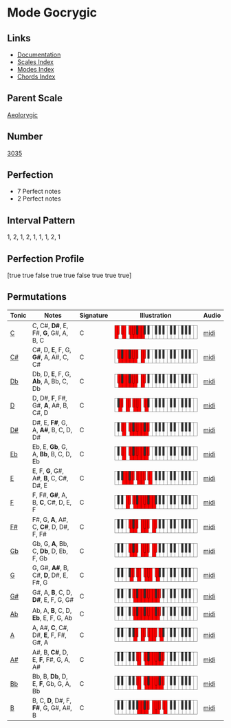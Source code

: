 # Mode Gocrygic

## Links

- [Documentation](index.md)
- [Scales Index](Scales.md)
- [Modes Index](Modes.md)
- [Chords Index](Chords.md)

## Parent Scale

[Aeolorygic](ScaleAeolorygic.md)

## Number

[3035](https://ianring.com/musictheory/scales/3035)

## Perfection

- 7 Perfect notes
- 2 Perfect notes

## Interval Pattern

1, 2, 1, 2, 1, 1, 1, 2, 1

## Perfection Profile

[true true false true true false true true true]

## Permutations

| Tonic | Notes | Signature | Illustration | Audio |
|-------|-------|-----------|--------------|-------|
| [C](ModeCNaturalGocrygic.md) | C, C#, **D#**, E, F#, **G**, G#, A, B, C | C | ![CNaturalGocrygic](ModeCNaturalGocrygic.png) | [midi](https://github.com/edipermadi/music/blob/main/docs/ModeCNaturalGocrygic.mid?raw=true) |
| [C#](ModeCSharpGocrygic.md) | C#, D, **E**, F, G, **G#**, A, A#, C, C# | C | ![CSharpGocrygic](ModeCSharpGocrygic.png) | [midi](https://github.com/edipermadi/music/blob/main/docs/ModeCSharpGocrygic.mid?raw=true) |
| [Db](ModeDFlatGocrygic.md) | Db, D, **E**, F, G, **Ab**, A, Bb, C, Db | C | ![DFlatGocrygic](ModeDFlatGocrygic.png) | [midi](https://github.com/edipermadi/music/blob/main/docs/ModeDFlatGocrygic.mid?raw=true) |
| [D](ModeDNaturalGocrygic.md) | D, D#, **F**, F#, G#, **A**, A#, B, C#, D | C | ![DNaturalGocrygic](ModeDNaturalGocrygic.png) | [midi](https://github.com/edipermadi/music/blob/main/docs/ModeDNaturalGocrygic.mid?raw=true) |
| [D#](ModeDSharpGocrygic.md) | D#, E, **F#**, G, A, **A#**, B, C, D, D# | C | ![DSharpGocrygic](ModeDSharpGocrygic.png) | [midi](https://github.com/edipermadi/music/blob/main/docs/ModeDSharpGocrygic.mid?raw=true) |
| [Eb](ModeEFlatGocrygic.md) | Eb, E, **Gb**, G, A, **Bb**, B, C, D, Eb | C | ![EFlatGocrygic](ModeEFlatGocrygic.png) | [midi](https://github.com/edipermadi/music/blob/main/docs/ModeEFlatGocrygic.mid?raw=true) |
| [E](ModeENaturalGocrygic.md) | E, F, **G**, G#, A#, **B**, C, C#, D#, E | C | ![ENaturalGocrygic](ModeENaturalGocrygic.png) | [midi](https://github.com/edipermadi/music/blob/main/docs/ModeENaturalGocrygic.mid?raw=true) |
| [F](ModeFNaturalGocrygic.md) | F, F#, **G#**, A, B, **C**, C#, D, E, F | C | ![FNaturalGocrygic](ModeFNaturalGocrygic.png) | [midi](https://github.com/edipermadi/music/blob/main/docs/ModeFNaturalGocrygic.mid?raw=true) |
| [F#](ModeFSharpGocrygic.md) | F#, G, **A**, A#, C, **C#**, D, D#, F, F# | C | ![FSharpGocrygic](ModeFSharpGocrygic.png) | [midi](https://github.com/edipermadi/music/blob/main/docs/ModeFSharpGocrygic.mid?raw=true) |
| [Gb](ModeGFlatGocrygic.md) | Gb, G, **A**, Bb, C, **Db**, D, Eb, F, Gb | C | ![GFlatGocrygic](ModeGFlatGocrygic.png) | [midi](https://github.com/edipermadi/music/blob/main/docs/ModeGFlatGocrygic.mid?raw=true) |
| [G](ModeGNaturalGocrygic.md) | G, G#, **A#**, B, C#, **D**, D#, E, F#, G | C | ![GNaturalGocrygic](ModeGNaturalGocrygic.png) | [midi](https://github.com/edipermadi/music/blob/main/docs/ModeGNaturalGocrygic.mid?raw=true) |
| [G#](ModeGSharpGocrygic.md) | G#, A, **B**, C, D, **D#**, E, F, G, G# | C | ![GSharpGocrygic](ModeGSharpGocrygic.png) | [midi](https://github.com/edipermadi/music/blob/main/docs/ModeGSharpGocrygic.mid?raw=true) |
| [Ab](ModeAFlatGocrygic.md) | Ab, A, **B**, C, D, **Eb**, E, F, G, Ab | C | ![AFlatGocrygic](ModeAFlatGocrygic.png) | [midi](https://github.com/edipermadi/music/blob/main/docs/ModeAFlatGocrygic.mid?raw=true) |
| [A](ModeANaturalGocrygic.md) | A, A#, **C**, C#, D#, **E**, F, F#, G#, A | C | ![ANaturalGocrygic](ModeANaturalGocrygic.png) | [midi](https://github.com/edipermadi/music/blob/main/docs/ModeANaturalGocrygic.mid?raw=true) |
| [A#](ModeASharpGocrygic.md) | A#, B, **C#**, D, E, **F**, F#, G, A, A# | C | ![ASharpGocrygic](ModeASharpGocrygic.png) | [midi](https://github.com/edipermadi/music/blob/main/docs/ModeASharpGocrygic.mid?raw=true) |
| [Bb](ModeBFlatGocrygic.md) | Bb, B, **Db**, D, E, **F**, Gb, G, A, Bb | C | ![BFlatGocrygic](ModeBFlatGocrygic.png) | [midi](https://github.com/edipermadi/music/blob/main/docs/ModeBFlatGocrygic.mid?raw=true) |
| [B](ModeBNaturalGocrygic.md) | B, C, **D**, D#, F, **F#**, G, G#, A#, B | C | ![BNaturalGocrygic](ModeBNaturalGocrygic.png) | [midi](https://github.com/edipermadi/music/blob/main/docs/ModeBNaturalGocrygic.mid?raw=true) |
